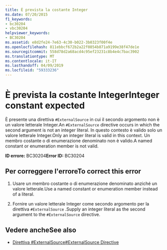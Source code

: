 ```yaml
---
title: È prevista la costante Integer
ms.date: 07/20/2015
f1_keywords:
- bc30204
- vbc30204
helpviewer_keywords:
- BC30204
ms.assetid: e8d2fe24-7e63-4c30-b022-3b0323f00f4e
ms.openlocfilehash: 811ebbcf672b2a22f0854b871a9199e38f47de1e
ms.sourcegitcommit: 558d78d2a68acd4c95ef23231c8b4e4c7bac3902
ms.translationtype: MT
ms.contentlocale: it-IT
ms.lasthandoff: 04/09/2019
ms.locfileid: "59333236"
---
```

# <a name="integer-constant-expected"></a><span data-ttu-id="7c2b8-102">È prevista la costante Integer</span><span class="sxs-lookup"><span data-stu-id="7c2b8-102">Integer constant expected</span></span>
<span data-ttu-id="7c2b8-103">È presente una direttiva `#ExternalSource` in cui il secondo argomento non è un valore letterale Integer.</span><span class="sxs-lookup"><span data-stu-id="7c2b8-103">An `#ExternalSource` directive occurs in which the second argument is not an integer literal.</span></span> <span data-ttu-id="7c2b8-104">In questo contesto è valido solo un valore letterale Integer.</span><span class="sxs-lookup"><span data-stu-id="7c2b8-104">Only an integer literal is valid in this context.</span></span> <span data-ttu-id="7c2b8-105">Un membro costante o di enumerazione denominato non è valido.</span><span class="sxs-lookup"><span data-stu-id="7c2b8-105">A named constant or enumeration member is not valid.</span></span>  
  
 <span data-ttu-id="7c2b8-106">**ID errore:** BC30204</span><span class="sxs-lookup"><span data-stu-id="7c2b8-106">**Error ID:** BC30204</span></span>  
  
## <a name="to-correct-this-error"></a><span data-ttu-id="7c2b8-107">Per correggere l'errore</span><span class="sxs-lookup"><span data-stu-id="7c2b8-107">To correct this error</span></span>  
  
1. <span data-ttu-id="7c2b8-108">Usare un membro costante o di enumerazione denominato anziché un valore letterale.</span><span class="sxs-lookup"><span data-stu-id="7c2b8-108">Use a named constant or enumeration member instead of a literal.</span></span>  
  
2. <span data-ttu-id="7c2b8-109">Fornire un valore letterale Integer come secondo argomento per la direttiva `#ExternalSource` .</span><span class="sxs-lookup"><span data-stu-id="7c2b8-109">Supply an integer literal as the second argument to the `#ExternalSource` directive.</span></span>  
  
## <a name="see-also"></a><span data-ttu-id="7c2b8-110">Vedere anche</span><span class="sxs-lookup"><span data-stu-id="7c2b8-110">See also</span></span>

- [<span data-ttu-id="7c2b8-111">Direttiva #ExternalSource</span><span class="sxs-lookup"><span data-stu-id="7c2b8-111">#ExternalSource Directive</span></span>](../../visual-basic/language-reference/directives/externalsource-directive.md)
